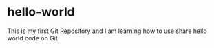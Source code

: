 # hello-world
This is my first Git Repository and I am learning how to use share hello world code on Git
